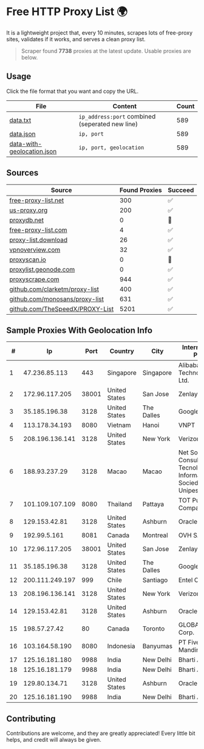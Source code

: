 
# Free HTTP Proxy List 🌍

It is a lightweight project that, every 10 minutes, scrapes lots of free-proxy sites, validates if it works, and serves a clean proxy list.


> Scraper found **7738** proxies at the latest update. Usable proxies are below.

## Usage

Click the file format that you want and copy the URL.


|File|Content|Count|
|----|-------|-----|
|[data.txt](https://raw.githubusercontent.com/themiralay/Proxy-List-World/master/data.txt)|`ip_address:port` combined (seperated new line)|589|
|[data.json](https://raw.githubusercontent.com/themiralay/Proxy-List-World/master/data.json)|`ip, port`|589|
|[data-with-geolocation.json](https://raw.githubusercontent.com/themiralay/Proxy-List-World/master/data-with-geolocation.json)|`ip, port, geolocation`|589|

## Sources

|Source|Found Proxies|Succeed|
|------|-------------|-------|
|[free-proxy-list.net](https://free-proxy-list.net)|300|✅|
|[us-proxy.org](https://www.us-proxy.org)|200|✅|
|[proxydb.net](http://proxydb.net)|0|🚫|
|[free-proxy-list.com](https://free-proxy-list.com/?page=&port=&type%5B%5D=http&type%5B%5D=https&up_time=0&search=Search)|4|✅|
|[proxy-list.download](https://www.proxy-list.download/HTTP)|26|✅|
|[vpnoverview.com](https://vpnoverview.com/privacy/anonymous-browsing/free-proxy-servers)|32|✅|
|[proxyscan.io](https://www.proxyscan.io)|0|🚫|
|[proxylist.geonode.com](https://proxylist.geonode.com/api/proxy-list?limit=300&page=1&sort_by=lastChecked&sort_type=desc&protocols=http,https)|0|✅|
|[proxyscrape.com](https://api.proxyscrape.com/v2/?request=displayproxies&protocol=http&timeout=10000&country=all&ssl=all&anonymity=all)|944|✅|
|[github.com/clarketm/proxy-list](https://raw.githubusercontent.com/clarketm/proxy-list/master/proxy-list-raw.txt)|400|✅|
|[github.com/monosans/proxy-list](https://raw.githubusercontent.com/monosans/proxy-list/main/proxies/http.txt)|631|✅|
|[github.com/TheSpeedX/PROXY-List](https://raw.githubusercontent.com/TheSpeedX/PROXY-List/master/http.txt)|5201|✅|


## Sample Proxies With Geolocation Info

|#|Ip|Port|Country|City|Internet Service Provider|
|-|--|----|-------|----|-------------------------|
|1|47.236.85.113|443|Singapore|Singapore|Alibaba (US) Technology Co., Ltd.|
|2|172.96.117.205|38001|United States|San Jose|Zenlayer Inc|
|3|35.185.196.38|3128|United States|The Dalles|Google LLC|
|4|113.178.34.193|8080|Vietnam|Hanoi|VNPT|
|5|208.196.136.141|3128|United States|New York|Verizon Business|
|6|188.93.237.29|3128|Macao|Macao|Net Solutions - Consultoria Em Tecnologias De Informacao, Sociedade Unipessoal|
|7|101.109.107.109|8080|Thailand|Pattaya|TOT Public Company Limited|
|8|129.153.42.81|3128|United States|Ashburn|Oracle Corporation|
|9|192.99.5.161|8081|Canada|Montreal|OVH SAS|
|10|172.96.117.205|38001|United States|San Jose|Zenlayer Inc|
|11|35.185.196.38|3128|United States|The Dalles|Google LLC|
|12|200.111.249.197|999|Chile|Santiago|Entel Chile S.A.|
|13|208.196.136.141|3128|United States|New York|Verizon Business|
|14|129.153.42.81|3128|United States|Ashburn|Oracle Corporation|
|15|198.57.27.42|80|Canada|Toronto|GLOBALTELEHOST Corp.|
|16|103.164.58.190|8080|Indonesia|Banyumas|PT Fivendro Mandiri Indonesia|
|17|125.16.181.180|9988|India|New Delhi|Bharti Airtel|
|18|125.16.181.179|9988|India|New Delhi|Bharti Airtel|
|19|129.80.134.71|3128|United States|Ashburn|Oracle Corporation|
|20|125.16.181.190|9988|India|New Delhi|Bharti Airtel|



## Contributing

Contributions are welcome, and they are greatly appreciated! Every
little bit helps, and credit will always be given.

